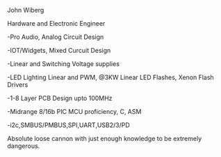 John Wiberg

Hardware and Electronic Engineer

-Pro Audio, Analog Circuit Design

-IOT/Widgets, Mixed Curcuit Design

-Linear and Switching Voltage supplies

-LED Lighting Linear and PWM, @3KW Linear LED Flashes, Xenon Flash Drivers

-1-8 Layer PCB Design upto 100MHz

-Midrange 8/16b PIC MCU proficiency, C, ASM

-i2c,SMBUS/PMBUS,SPI,UART,USB2/3/PD

Absolute loose cannon with just enough knowledge to be extremely dangerous.

